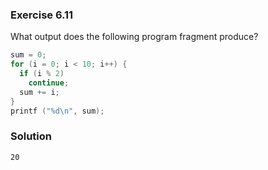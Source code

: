 ### Exercise 6.11
What output does the following program fragment produce?
```c
sum = 0;
for (i = 0; i < 10; i++) {
  if (i % 2)
    continue;
  sum += i;
}
printf ("%d\n", sum);
```

### Solution
```
20
```
